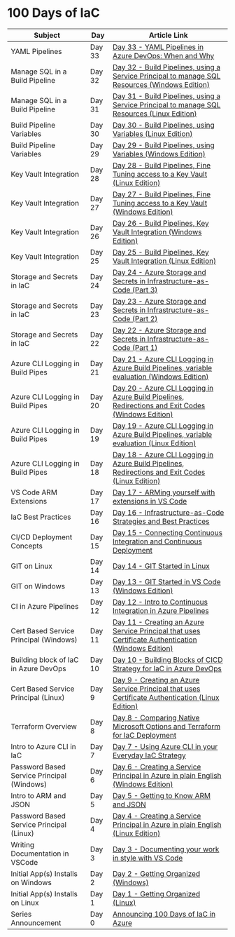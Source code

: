# 100 Days of IaC

| Subject |   Day   | Article Link  |
|---------|---------|---------------|
| YAML Pipelines | Day 33 | [Day 33 - YAML Pipelines in Azure DevOps: When and Why](https://github.com/starkfell/100DaysOfIaC/blob/master/articles/day.33.yaml.pipelines.in.azdo.devops.when.and.why.md) |
| Manage SQL in a Build Pipeline | Day 32 | [Day 32 - Build Pipelines, using a Service Principal to manage SQL Resources (Windows Edition)](https://github.com/starkfell/100DaysOfIaC/blob/master/articles/day.32.build.pipes.sp.managed.sql.windows.md) |
| Manage SQL in a Build Pipeline | Day 31 | [Day 31 - Build Pipelines, using a Service Principal to manage SQL Resources (Linux Edition)](https://github.com/starkfell/100DaysOfIaC/blob/master/articles/day.31.build.pipes.sp.managed.sql.linux.md) |
| Build Pipeline Variables | Day 30 | [Day 30 - Build Pipelines, using Variables (Linux Edition)](https://github.com/starkfell/100DaysOfIaC/blob/master/articles/day.30.build.pipes.encrypted.variables.linux.md) |
| Build Pipeline Variables | Day 29 | [Day 29 - Build Pipelines, using Variables (Windows Edition)](https://github.com/starkfell/100DaysOfIaC/blob/master/articles/day.29.build.pipes.encrypted.variables.windows.md) |
| Key Vault Integration | Day 28 | [Day 28 - Build Pipelines, Fine Tuning access to a Key Vault (Linux Edition)](https://github.com/starkfell/100DaysOfIaC/blob/master/articles/day.28.build.pipes.sp.direct.access.to.key.vault.linux.md) |
| Key Vault Integration | Day 27 | [Day 27 - Build Pipelines, Fine Tuning access to a Key Vault (Windows Edition)](https://github.com/starkfell/100DaysOfIaC/blob/master/articles/day.27.build.pipes.sp.direct.access.to.key.vault.windows.md) |
| Key Vault Integration | Day 26 | [Day 26 - Build Pipelines, Key Vault Integration (Windows Edition)](https://github.com/starkfell/100DaysOfIaC/blob/master/articles/day.26.build.pipes.key.vault.windows.md) |
| Key Vault Integration | Day 25 | [Day 25 - Build Pipelines, Key Vault Integration (Linux Edition)](https://github.com/starkfell/100DaysOfIaC/blob/master/articles/day.25.build.pipes.key.vault.linux.md) |
| Storage and Secrets in IaC | Day 24 | [Day 24 - Azure Storage and Secrets in Infrastructure-as-Code (Part 3)](https://github.com/starkfell/100DaysOfIaC/blob/master/articles/day.24.storage.secrets.pt3.md) |
| Storage and Secrets in IaC | Day 23 | [Day 23 - Azure Storage and Secrets in Infrastructure-as-Code (Part 2)](https://github.com/starkfell/100DaysOfIaC/blob/master/articles/day.23.storage.secrets.pt2.md) |
| Storage and Secrets in IaC | Day 22 | [Day 22 - Azure Storage and Secrets in Infrastructure-as-Code (Part 1)](https://github.com/starkfell/100DaysOfIaC/blob/master/articles/day.22.storage.secrets.md) |
| Azure CLI Logging in Build Pipes | Day 21 | [Day 21 - Azure CLI Logging in Azure Build Pipelines, variable evaluation (Windows Edition)](https://github.com/starkfell/100DaysOfIaC/blob/master/articles/day.21.azure.cli.logging.build.pipes.variable.evaluation.win.md) |
| Azure CLI Logging in Build Pipes | Day 20 | [Day 20 - Azure CLI Logging in Azure Build Pipelines, Redirections and Exit Codes (Windows Edition)](https://github.com/starkfell/100DaysOfIaC/blob/master/articles/day.20.azure.cli.logging.build.pipes.redirects.exit.codes.win.md) |
| Azure CLI Logging in Build Pipes | Day 19 | [Day 19 - Azure CLI Logging in Azure Build Pipelines, variable evaluation (Linux Edition)](https://github.com/starkfell/100DaysOfIaC/blob/master/articles/day.19.azure.cli.logging.build.pipelines.variable.evaluation.md) |
| Azure CLI Logging in Build Pipes | Day 18 | [Day 18 - Azure CLI Logging in Azure Build Pipelines, Redirections and Exit Codes (Linux Edition)](https://github.com/starkfell/100DaysOfIaC/blob/master/articles/day.18.azure.cli.logging.build.pipelines.redirects.exit.codes.md) |
| VS Code ARM Extensions | Day 17 | [Day 17 - ARMing yourself with extensions in VS Code](https://github.com/starkfell/100DaysOfIaC/blob/master/articles/day.17.arm.template.extensions.vs.code.md) |
| IaC Best Practices | Day 16 | [Day 16 - Infrastructure-as-Code Strategies and Best Practices](https://github.com/starkfell/100DaysOfIaC/blob/master/articles/day.16.org.your.iac.md) |
| CI/CD Deployment Concepts | Day 15 | [Day 15 - Connecting Continuous Integration and Continuous Deployment](https://github.com/starkfell/100DaysOfIaC/blob/master/articles/day.15.ci.pt2.md) |
| GIT on Linux | Day 14 | [Day 14 - GIT Started in Linux](https://github.com/starkfell/100DaysOfIaC/blob/master/articles/day.14.git.started.in.linux.md) |
| GIT on Windows | Day 13 | [Day 13 - GIT Started in VS Code (Windows Edition)](https://github.com/starkfell/100DaysOfIaC/blob/master/articles/day.13.git.started.in.vs.code.windows.edition.md) |
| CI in Azure Pipelines | Day 12| [Day 12 - Intro to Continuous Integration in Azure Pipelines](https://github.com/starkfell/100DaysOfIaC/blob/master/articles/day.12.contin.integration.md) |
| Cert Based Service Principal (Windows) | Day 11 | [Day 11 - Creating an Azure Service Principal that uses Certificate Authentication (Windows Edition)](https://github.com/starkfell/100DaysOfIaC/blob/master/articles/day.11.creating.a.service.principal.cert.auth.windows.md) |
| Building block of IaC in Azure DevOps | Day 10 | [Day 10 - Building Blocks of CICD Strategy for IaC in Azure DevOps](https://github.com/starkfell/100DaysOfIaC/blob/master/articles/day.10.cicd.iac.bldg.blocks.md) |
| Cert Based Service Principal (Linux) | Day 9 | [Day 9 - Creating an Azure Service Principal that uses Certificate Authentication (Linux Edition)](https://github.com/starkfell/100DaysOfIaC/blob/master/articles/day.9.creating.a.service.principal.cert.auth.linux.md) |
| Terraform Overview | Day 8 | [Day 8 - Comparing Native Microsoft Options and Terraform for IaC Deployment](https://github.com/starkfell/100DaysOfIaC/blob/master/articles/day.8.deploy.tech.comparison.md) |
| Intro to Azure CLI in IaC | Day 7 | [Day 7 - Using Azure CLI in your Everyday IaC Strategy](https://github.com/starkfell/100DaysOfIaC/blob/master/articles/day.7.using.azure.cli.in.your.everyday.iac.strategy.md) |
| Password Based Service Principal (Windows) | Day 6 | [Day 6 - Creating a Service Principal in Azure in plain English (Windows Edition)](https://github.com/starkfell/100DaysOfIaC/blob/master/articles/day.6.creating.a.service.principal.windows.in.plain.english.md) |
| Intro to ARM and JSON | Day 5 | [Day 5 - Getting to Know ARM and JSON](https://github.com/starkfell/100DaysOfIaC/blob/master/articles/day.5.getting.to.know.arm.and.json.md) |
| Password Based Service Principal (Linux) | Day 4 | [Day 4 - Creating a Service Principal in Azure in plain English (Linux Edition)](https://github.com/starkfell/100DaysOfIaC/blob/master/articles/day.4.creating.a.service.principal.linux.in.plain.english.md) |
| Writing Documentation in VSCode | Day 3 | [Day 3 - Documenting your work in style with VS Code](https://github.com/starkfell/100DaysOfIaC/blob/master/articles/day.3.doc.in.style.md) |
| Initial App(s) Installs on Windows | Day 2 | [Day 2 - Getting Organized (Windows)](https://github.com/starkfell/100DaysOfIaC/blob/master/articles/day.2.getting.organized.windows.md) |
| Initial App(s) Installs on Linux | Day 1 | [Day 1 - Getting Organized (Linux)](https://github.com/starkfell/100DaysOfIaC/blob/master/articles/day.1.getting.organized.md) |
| Series Announcement | Day 0 | [Announcing 100 Days of IaC in Azure](https://github.com/starkfell/100DaysOfIaC/blob/master/articles/Day.0.Intro.md) |
